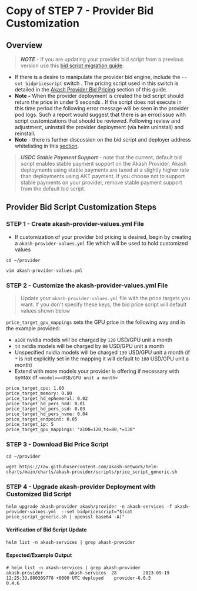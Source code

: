 # Copy of STEP 7 - Provider Bid Customization

## Overview

> _**NOTE**_ - if you are updating your provider bid script from a previous version use this [bid script migration guide](../../providers/akash-provider-troubleshooting/provider-bid-script-migration-gpu-models.md).

* If there is a desire to manipulate the provider bid engine, include the `--set bidpricescript` switch .  The pricing script used in this switch is detailed in the [Akash Provider Bid Pricing](../../providers/build-a-cloud-provider/akash-provider-bid-pricing/) section of this guide.
* **Note -** When the provider deployment is created the bid script should return the price in under 5 seconds . If the script does not execute in this time period the following error message will be seen in the provider pod logs.  Such a report would suggest that there is an error/issue with script customizations that should be reviewed.  Following review and adjustment, uninstall the provider deployment (via helm uninstall) and reinstall.
* **Note** - there is further discussion on the bid script and deployer address whitelisting in this [section](../../providers/build-a-cloud-provider/akash-cloud-provider-build-with-helm-charts/step-11-provider-whitelisting-optional.md).

> _**USDC Stable Payment Support**_ - note that the current, default bid script enables stable payment support on the Akash Provider.  Akash deployments using stable payments are taxed at a slightly higher rate than deployments using AKT payment.  If you choose not to support stable payments on your provider, remove stable payment support from the default bid script.

## Provider Bid Script Customization Steps

### STEP 1 - Create akash-provider-values.yml File

* If customization of your provider bid pricing is desired, begin by creating a `akash-provider-values.yml` file which will be used to hold customized values

```
cd ~/provider

vim akash-provider-values.yml
```

### **STEP 2 - Customize** the akash-provider-values.yml File

> Update your `akash-provider-values.yml` file with the price targets you want. If you don't specify these keys, the bid price script will default values shown below

`price_target_gpu_mappings` sets the GPU price in the following way and in the example provided:

* `a100` nvidia models will be charged by `120` USD/GPU unit a month
* `t4` nvidia models will be charged by `80` USD/GPU unit a month
* Unspecified nvidia models will be charged `130` USD/GPU unit a month (if `*` is not explicitly set in the mapping it will default to `100` USD/GPU unit a month)
* Extend with more models your provider is offering if necessary with syntax of `<model>=<USD/GPU unit a month>`

```
price_target_cpu: 1.60
price_target_memory: 0.80
price_target_hd_ephemeral: 0.02
price_target_hd_pers_hdd: 0.01
price_target_hd_pers_ssd: 0.03
price_target_hd_pers_nvme: 0.04
price_target_endpoint: 0.05
price_target_ip: 5
price_target_gpu_mappings: "a100=120,t4=80,*=130"
```

### STEP 3 - Download Bid Price Script

```
cd ~/provider

wget https://raw.githubusercontent.com/akash-network/helm-charts/main/charts/akash-provider/scripts/price_script_generic.sh
```

### STEP 4 - Upgrade akash-provider Deployment with Customized Bid Script

```
helm upgrade akash-provider akash/provider -n akash-services -f akash-provider-values.yml  --set bidpricescript="$(cat price_script_generic.sh | openssl base64 -A)"
```

#### Verification of Bid Script Update

```
helm list -n akash-services | grep akash-provider
```

#### Expected/Example Output

```
# helm list -n akash-services | grep akash-provider
akash-provider         	akash-services	28      	2023-09-19 12:25:33.880309778 +0000 UTC	deployed	provider-6.0.5                	0.4.6 
```
